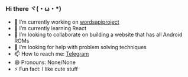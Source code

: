 ### Hi there ヾ(・ω・*)

- 🔭 I’m currently working on [wordsapiproject](https://github.com/Flacial/wordsapiproject)
- 🌱 I’m currently learning React
- 👯 I’m looking to collaborate on building a website that has all Android ROMs
- 🤔 I’m looking for help with problem solving techniques
- 📫 How to reach me: [Telegram](https://t.me/StoleTheSauce)
- 😄 Pronouns: None/None
- ⚡ Fun fact: I like cute stuff

<!--
**Flacial/Flacial** is a ✨ _special_ ✨ repository because its `README.md` (this file) appears on your GitHub profile.



